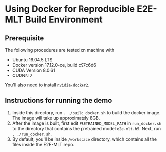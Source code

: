 Using Docker for Reproducible E2E-MLT Build Environment
=======================================================

## Prerequisite

The following procedures are tested on machine with

* Ubuntu 16.04.5 LTS
* Docker version 17.12.0-ce, build c97c6d6
* CUDA Version 8.0.61
* CUDNN 7

You'll also need to install [`nvidia-docker2`](https://github.com/NVIDIA/nvidia-docker).

## Instructions for running the demo

1. Inside this directory, run `. ./build_docker.sh` to build the docker image. The image will take up approximately 8GB.
2. After the image is built, first edit `PRETRAINED_MODEL_PATH` in `run_docker.sh` to the directory that contains the pretrained model `e2e-mlt.h5`. Next, run `. ./run_docker.sh`.
3. By default, you'll be inside `/workspace` directory, which contains all the files inside the E2E-MLT repo.
